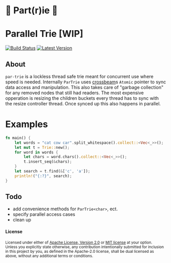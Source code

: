 # 🎉 Part(r)ie 🎉
# Parallel Trie [WIP]

[![Build Status](https://travis-ci.com/DevinR528/par-trie.svg?branch=master)](https://travis-ci.com/DevinR528/par-trie)
[![Latest Version](https://img.shields.io/crates/v/par-trie.svg)](https://crates.io/crates/toml)

## About
`par-trie` is a lockless thread safe trie meant for concurrent use where speed is needed.
Internally `ParTrie` uses [crossbeam](https://github.com/crossbeam-rs/crossbeam)s `Atomic` pointer to
sync data access and manipulation. This also takes care of "garbage collection" for any removed
nodes that still had readers. The most expensive opperation is resizing the children buckets every
thread has to sync with the resize controller thread. Once synced up this also happens in parallel.

# Examples
```rust
fn main() {
    let words = "cat cow car".split_whitespace().collect::<Vec<_>>();
    let mut t = Trie::new();
    for word in words {
        let chars = word.chars().collect::<Vec<_>>();
        t.insert_seq(&chars);
    }
    let search = t.find(&['c', 'a']);
    println!("{:?}", search);
}
```

## Todo
  * add convenience methods for `ParTrie<char>`, ect.
  * specify parallel access cases
  * clean up


#### License

<sup>
Licensed under either of <a href="LICENSE-APACHE">Apache License, Version
2.0</a> or <a href="LICENSE-MIT">MIT license</a> at your option.
</sup>

<br>

<sub>
Unless you explicitly state otherwise, any contribution intentionally submitted
for inclusion in this project by you, as defined in the Apache-2.0 license,
shall be dual licensed as above, without any additional terms or conditions.
</sub>
